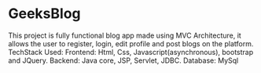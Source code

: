 # GeeksBlog
This project is fully functional blog app made using MVC Architecture, it allows the user to register, login, edit profile and post blogs on the platform.
TechStack Used:
Frontend: Html, Css, Javascript(asynchronous), bootstrap and JQuery.
Backend: Java core, JSP, Servlet, JDBC.
Database: MySql
